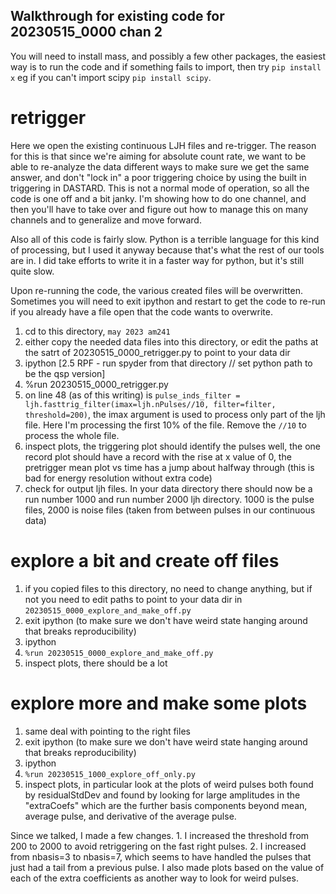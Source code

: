 ## Walkthrough for existing code for 20230515_0000 chan 2

You will need to install mass, and possibly a few other packages, the easiest way is to run the code and if something fails to import, then try `pip install x` eg if you can't import scipy `pip install scipy`.

# retrigger
Here we open the existing continuous LJH files and re-trigger. The reason for this is that since we're aiming for absolute count rate, we want to be able to re-analyze the data different ways to make sure we get the same answer, and don't "lock in" a poor triggering choice by using the built in triggering in DASTARD. This is not a normal mode of operation, so all the code is one off and a bit janky. I'm showing how to do one channel, and then you'll have to take over and figure out how to manage this on many channels and to generalize and move forward.

Also all of this code is fairly slow. Python is a terrible language for this kind of processing, but I used it anyway because that's what the rest of our tools are in. I did take efforts to write it in a faster way for python, but it's still quite slow.

Upon re-running the code, the various created files will be overwritten. Sometimes you will need to exit ipython and restart to get the code to re-run if you already have a file open that the code wants to overwrite.

1. cd to this directory, `may 2023 am241`
2. either copy the needed data files into this directory, or edit the paths at the satrt of 20230515_0000_retrigger.py to point to your data dir
2. ipython
[2.5 RPF - run spyder from that directory // set python path to be the qsp version]
3. %run 20230515_0000_retrigger.py
4. on line 48 (as of this writing) is `pulse_inds_filter = ljh.fasttrig_filter(imax=ljh.nPulses//10, filter=filter, threshold=200)`, the imax argument is used to process only part of the ljh file. Here I'm processing the first 10% of the file. Remove the `//10` to process the whole file. 
5. inspect plots, the triggering plot should identify the pulses well, the one record plot should have a record with the rise at x value of 0, the pretrigger mean plot vs time has a jump about halfway through (this is bad for energy resolution without extra code)
6. check for output ljh files. In your data directory there should now be a run number 1000 and run number 2000 ljh directory. 1000 is the pulse files, 2000 is noise files (taken from between pulses in our continuous data)

# explore a bit and create off files

1. if you copied files to this directory, no need to change anything, but if not you need to edit paths to point to your data dir in `20230515_0000_explore_and_make_off.py`
2. exit ipython (to make sure we don't have weird state hanging around that breaks reproducibility)
3. ipython
4. `%run 20230515_0000_explore_and_make_off.py`
5. inspect plots, there should be a lot

# explore more and make some plots
1. same deal with pointing to the right files
2. exit ipython (to make sure we don't have weird state hanging around that breaks reproducibility)
3. ipython
4. `%run 20230515_1000_explore_off_only.py`
5. inspect plots, in particular look at the plots of weird pulses both found by residualStdDev and found by looking for large amplitudes in the "extraCoefs" which are the further basis components beyond mean, average pulse, and derivative of the average pulse. 

Since we talked, I made a few changes. 1. I increased the threshold from 200 to 2000 to avoid retriggering on the fast right pulses. 2. I increased from nbasis=3 to nbasis=7, which seems to have handled the pulses that just had a tail from a previous pulse. I also made plots based on the value of each of the extra coefficients as another way to look for weird pulses.
